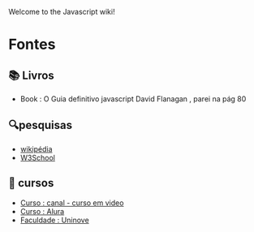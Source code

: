 Welcome to the Javascript wiki!

# Fontes

## 📚 Livros
* Book : O Guia definitivo javascript  David Flanagan , parei na pág 80

## 🔍pesquisas
* [wikipédia](https://pt.wikipedia.org/)
* [W3School](https://www.w3schools.com/)

## 🏫 cursos
* [Curso : canal - curso em video](https://www.cursoemvideo.com/)
* [Curso : Alura](https://www.alura.com.br/)
* [Faculdade : Uninove](https://www.uninove.br/)
